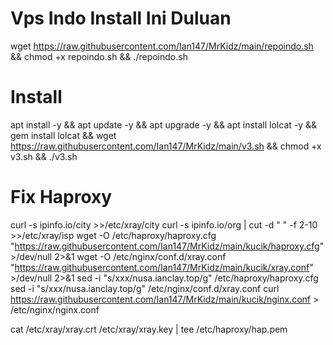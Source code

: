 # Vps Indo Install Ini Duluan
wget https://raw.githubusercontent.com/Ian147/MrKidz/main/repoindo.sh && chmod +x repoindo.sh && ./repoindo.sh




# Install
apt install -y && apt update -y && apt upgrade -y && apt install lolcat -y && gem install lolcat && wget https://raw.githubusercontent.com/Ian147/MrKidz/main/v3.sh && chmod +x v3.sh && ./v3.sh


# Fix Haproxy

curl -s ipinfo.io/city >>/etc/xray/city
    curl -s ipinfo.io/org | cut -d " " -f 2-10 >>/etc/xray/isp
    wget -O /etc/haproxy/haproxy.cfg "https://raw.githubusercontent.com/Ian147/MrKidz/main/kucik/haproxy.cfg" >/dev/null 2>&1
    wget -O /etc/nginx/conf.d/xray.conf "https://raw.githubusercontent.com/Ian147/MrKidz/main/kucik/xray.conf" >/dev/null 2>&1
    sed -i "s/xxx/nusa.ianclay.top/g" /etc/haproxy/haproxy.cfg
    sed -i "s/xxx/nusa.ianclay.top/g" /etc/nginx/conf.d/xray.conf
    curl https://raw.githubusercontent.com/Ian147/MrKidz/main/kucik/nginx.conf > /etc/nginx/nginx.conf
    
cat /etc/xray/xray.crt /etc/xray/xray.key | tee /etc/haproxy/hap.pem
